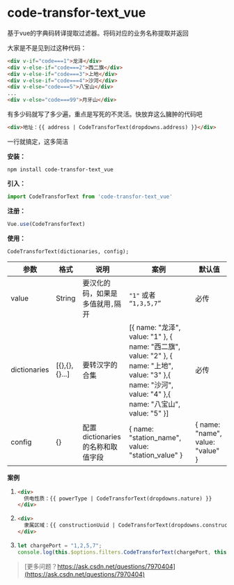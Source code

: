 # code-transfor-text_vue
基于vue的字典码转译提取过滤器。将码对应的业务名称提取并返回



大家是不是见到过这种代码：

```html
<div v-if="code===1">龙泽</div>
<div v-else-if="code===2">西二旗</div>
<div v-else-if="code===3">上地</div>
<div v-else-if="code===4">沙河</div>
<div v-else="code===5">八宝山</div>
...
<div v-else="code===99">月牙山</div>
```

有多少码就写了多少遍，重点是写死的不灵活。快放弃这么臃肿的代码吧

```html
<div>地址：{{ address | CodeTransforText(dropdowns.address) }}</div>
```

一行就搞定，这多简洁



**安装：**

```
npm install code-transfor-text_vue
```

**引入：**

```javascript
import CodeTransforText from 'code-transfor-text_vue'
```


**注册：**

```javascript
Vue.use(CodeTransforText)
```


**使用：**

```
CodeTransforText(dictionaries, config);
```

| 参数         | 格式          | 说明                             | 案例                                                         | 默认值                           |
| ------------ | ------------- | -------------------------------- | ------------------------------------------------------------ | -------------------------------- |
| value        | String        | 要汉化的码，如果是多值就用`,`隔开 | `"1"` 或者 `“1,3,5,7”`                                     | 必传                             |
| dictionaries | [{},{},{}...] | 要转汉字的合集                   | [{ name: "龙泽", value: "1" }, { name: "西二旗", value: "2" }, { name: "上地", value: "3" },{ name: "沙河", value: "4" },{ name: "八宝山", value: "5" }] | 必传                             |
| config       | {}            | 配置dictionaries的名称和取值字段 | { name: "station_name", value: "station_value" }             | { name: "name", value: "value" } |




**案例**

1. ```html
   <div>
     供电性质：{{ powerType | CodeTransforText(dropdowns.nature) }}
   </div>
   
2. ```html
   <div>
     隶属区域：{{ constructionUuid | CodeTransforText(dropdowns.constructionUuid, {name:"construction",value: "uuid"}) }}
   </div>
   ```

3. ```javascript
   let chargePort = "1,2,5,7";
   console.log(this.$options.filters.CodeTransforText(chargePort, this.dropdowns.chargePort));
   ```



> [更多问题？https://ask.csdn.net/questions/7970404](https://ask.csdn.net/questions/7970404)







